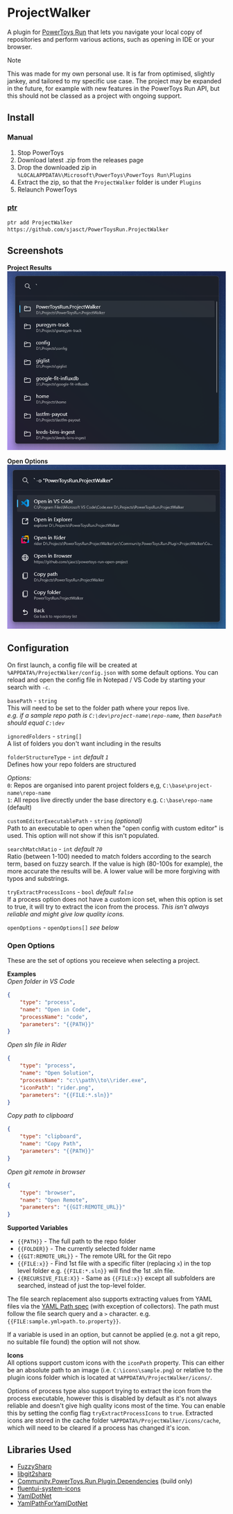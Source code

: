 # ProjectWalker
A plugin for [PowerToys Run](https://github.com/microsoft/powertoys) that lets you navigate your local copy of repositories and perform various actions, such as opening in IDE or your browser.

> [!NOTE]  
> This was made for my own personal use. It is far from optimised, slightly jankey, and tailored to my specific use case. The project may be expanded in the future, for example with new features in the PowerToys Run API, but this should not be classed as a project with ongoing support.

## Install

### Manual

1. Stop PowerToys
2. Download latest .zip from the releases page
3. Drop the downloaded zip in `%LOCALAPPDATA%\Microsoft\PowerToys\PowerToys Run\Plugins`
4. Extract the zip, so that the `ProjectWalker` folder is under `Plugins`
5. Relaunch PowerToys

### [ptr](https://github.com/8LWXpg/ptr)
```
ptr add ProjectWalker https://github.com/sjasct/PowerToysRun.ProjectWalker
```

## Screenshots

**Project Results**  
![A PowerToys Run result list showing a list of projects](screenshots/project-list.png)

**Open Options**  
![A PowerToys Run result list a list of options for how to open a project](screenshots/option-list.png)

## Configuration
On first launch, a config file will be created at `%APPDATA%/ProjectWalker/config.json` with some default options. You can reload and open the config file in Notepad / VS Code by starting your search with `-c`.

`basePath` - `string`  
This will need to be set to the folder path where your repos live.  
*e.g. if a sample repo path is `C:\dev\project-name\repo-name`, then `basePath` should equal `C:\dev`*

`ignoredFolders` - `string[]`  
A list of folders you don't want including in the results

`folderStructureType` - `int`  *default `1`*  
Defines how your repo folders are structured

*Options:*  
`0`: Repos are organised into parent project folders e,g, `C:\base\project-name\repo-name`   
`1`: All repos live directly under the base directory e.g. `C:\base\repo-name` (default)

`customEditorExecutablePath` - `string` *(optional)*  
Path to an executable to open when the "open config with custom editor" is used. This option will not show if this isn't populated.

`searchMatchRatio` - `int` *default `70`*  
Ratio (between 1-100) needed to match folders according to the search term, based on fuzzy search. If the value is high (80-100s for example), the more accurate the results will be. A lower value will be more forgiving with typos and substrings.

`tryExtractProcessIcons` - `bool` *default `false`*  
If a process option does not have a custom icon set, when this option is set to true, it will try to extract the icon from the process. *This isn't always reliable and might give low quality icons.*

`openOptions` - `openOptions[]` *see below*

### Open Options  
These are the set of options you receieve when selecting a project. 

**Examples**  
*Open folder in VS Code*
```JSON
{
    "type": "process",
    "name": "Open in Code",
    "processName": "code",    
    "parameters": "{{PATH}}"
}
```
*Open sln file in Rider*
```JSON
{
    "type": "process",
    "name": "Open Solution",
    "processName": "c:\\path\\to\\rider.exe",
    "iconPath": "rider.png",
    "parameters": "{{FILE:*.sln}}"
}
```

*Copy path to clipboard*
```JSON
{
    "type": "clipboard",
    "name": "Copy Path",
    "parameters": "{{PATH}}"
}
```

*Open git remote in browser*
```JSON
{
    "type": "browser",
    "name": "Open Remote",
    "parameters": "{{GIT:REMOTE_URL}}"
}
```

**Supported Variables**  
- `{{PATH}}` - The full path to the repo folder
- `{{FOLDER}}` - The currently selected folder name
- `{{GIT:REMOTE_URL}}` - The remote URL for the Git repo
- `{{FILE:x}}` - Find 1st file with a specific filter (replacing `x`) in the top level folder e.g. `{{FILE:*.sln}}` will find the 1st .sln file. 
- `{{RECURSIVE_FILE:X}}` - Same as `{{FILE:x}}` except all subfolders are searched, instead of just the top-level folder. 

The file search replacement also supports extracting values from YAML files via the [YAML Path spec](https://github.com/wwkimball/yamlpath/wiki/Segments-of-a-YAML-Path) (with exception of collectors). The path must follow the file search query and a `>` character. e.g. `{{FILE:sample.yml>path.to.property}}`.

If a variable is used in an option, but cannot be applied (e.g. not a git repo, no suitable file found) the option will not show.

**Icons**  
All options support custom icons with the `iconPath` property. This can either be an absolute path to an image (i.e. `C:\icons\sample.png`) or relative to the plugin icons folder which is located at `%APPDATA%/ProjectWalker/icons/`.

Options of process type also support trying to extract the icon from the process executable, however this is disabled by default as it's not always reliable and doesn't give high quality icons most of the time. You can enable this by setting the config flag `tryExtractProcessIcons` to `true`. Extracted icons are stored in the cache folder `%APPDATA%/ProjectWalker/icons/cache`, which will need to be cleared if a process has changed it's icon.

## Libraries Used

- [FuzzySharp](https://github.com/JakeBayer/FuzzySharp)
- [libgit2sharp](https://github.com/libgit2/libgit2sharp)
- [Community.PowerToys.Run.Plugin.Dependencies](https://github.com/hlaueriksson/Community.PowerToys.Run.Plugin.Dependencies) (build only)
- [fluentui-system-icons](https://github.com/microsoft/fluentui-system-icons)
- [YamlDotNet](https://github.com/aaubry/YamlDotNet)
- [YamlPathForYamlDotNet](https://github.com/gfs/YamlPathForYamlDotNet)